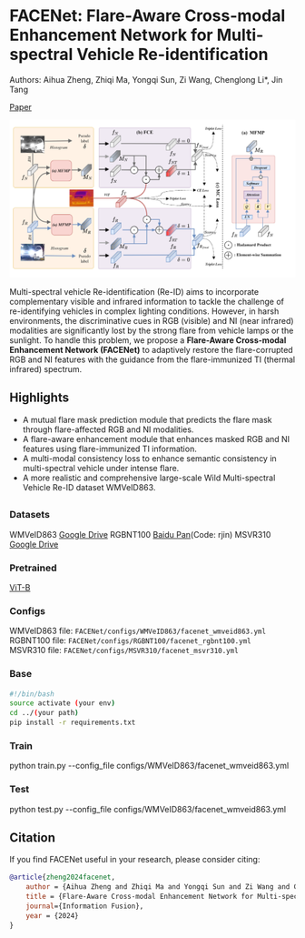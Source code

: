 # FACENet: **Flare-Aware Cross-modal Enhancement Network for Multi-spectral Vehicle Re-identification**

Authors: Aihua Zheng, Zhiqi Ma, Yongqi Sun, Zi Wang, Chenglong Li*, Jin Tang

[Paper](https://www.sciencedirect.com/science/article/pii/S1566253524005785)

![FACENet](FACENet.png)

Multi-spectral vehicle Re-identification (Re-ID) aims to incorporate complementary visible and infrared information to tackle the challenge of re-identifying vehicles in complex lighting conditions. However, in harsh environments, the discriminative cues in RGB (visible) and NI (near infrared) modalities are significantly lost by the strong flare from vehicle lamps or the sunlight. To handle this problem, we propose a **Flare-Aware Cross-modal Enhancement Network (FACENet)** to adaptively restore the flare-corrupted RGB and NI features with the guidance from the flare-immunized TI (thermal infrared) spectrum.



## Highlights

-  A mutual flare mask prediction module that predicts the flare mask through flare-affected RGB and NI modalities.
-  A flare-aware enhancement module that enhances masked RGB and NI features using flare-immunized TI information.
-  A multi-modal consistency loss to enhance semantic consistency in multi-spectral vehicle under intense flare.
-  A more realistic and comprehensive large-scale Wild Multi-spectral Vehicle Re-ID dataset WMVeID863.

## 
### Datasets
WMVeID863    [Google Drive](https://drive.google.com/file/d/186Ep0YgHY0a8BQ1Z59HP1D2-kZazbH02/view?usp=drive_link)
RGBNT100    [Baidu Pan](https://pan.baidu.com/s/1xqqh7N4Lctm3RcUdskG0Ug)(Code: rjin) 
MSVR310     [Google Drive](https://drive.google.com/file/d/1IxI-fGiluPO_Ies6YjDHeTEuVYhFdYwD/view?usp=drive_link)

### Pretrained
[ViT-B](https://github.com/rwightman/pytorch-image-models/releases/download/v0.1-vitjx/jx_vit_base_p16_224-80ecf9dd.pth)

### Configs
WMVeID863	file: `FACENet/configs/WMVeID863/facenet_wmveid863.yml`  
RGBNT100	file: `FACENet/configs/RGBNT100/facenet_rgbnt100.yml`  
MSVR310	file: `FACENet/configs/MSVR310/facenet_msvr310.yml`

### Base
```bash
#!/bin/bash
source activate (your env)
cd ../(your path)
pip install -r requirements.txt
```
### Train
python train.py --config_file configs/WMVeID863/facenet_wmveid863.yml

### Test

python test.py --config_file configs/WMVeID863/facenet_wmveid863.yml



## Citation
If you find FACENet useful in your research, please consider citing:
```bibtex
@article{zheng2024facenet,
    author = {Aihua Zheng and Zhiqi Ma and Yongqi Sun and Zi Wang and Chenglong Li and Jin Tang},
    title = {Flare-Aware Cross-modal Enhancement Network for Multi-spectral Vehicle Re-identification}, 
    journal={Information Fusion},
    year = {2024}
}
